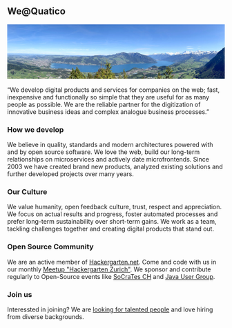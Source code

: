## We@Quatico 

![alt text](pano.jpg "Quatico Panorama")


“We develop digital products and services for companies on the web; fast, inexpensive and functionally so simple that they are useful for as many people as possible. We are the reliable partner for the digitization of innovative business ideas and complex analogue business processes.”

### How we develop
We believe in quality, standards and modern architectures powered with and by open source software. We love the web, build our long-term relationships on microservices and actively date microfrontends. Since 2003 we have created brand new products, analyzed existing solutions and further developed projects over many years.

### Our Culture
We value humanity, open feedback culture, trust, respect and appreciation. We focus on actual results and progress, foster automated processes and prefer long-term sustainability over short-term gains. We work as a team, tackling challenges together and creating digital products that stand out.

### Open Source Community
We are an active member of [Hackergarten.net](https://www.hackergarten.net/). Come and code with us in our monthly [Meetup "Hackergarten Zurich"](https://www.meetup.com/hackergarten-zurich). We sponsor and contribute regularly to Open-Source events like [SoCraTes CH](https://socrates-ch.org/) and [Java User Group](https://www.jug.ch/).

### Join us
Interessted in joining? We are [looking for talented people](https://www.quatico.com) and love hiring from diverse backgrounds.
